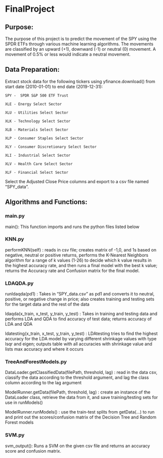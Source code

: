 # FinalProject
## Purpose: 

The purpose of this project is to predict the movement of the SPY using the SPDR ETFs through various machine learning algorithms. The movements are classified by an upward (+1), downward (-1) or neutral (0) movement. A movement of 0.5% or less would indicate a neutral movement. 

## Data Preparation:

Extract stock data for the following tickers using yfinance.download() from start date (2010-01-01) to end date (2019-12-31):

    SPY -  SPDR S&P 500 ETF Trust
   
    XLE - Energy Select Sector

    XLU - Utilities Select Sector

    XLK - Technology Select Sector

    XLB - Materials Select Sector

    XLP - Consumer Staples Select Sector
    
    XLY - Consumer Discretionary Select Sector

    XLI - Industrial Select Sector

    XLV - Health Care Select Sector

    XLF - Financial Select Sector

Select the Adjusted Close Price columns and export to a csv file named “SPY_data”.

## Algorithms and Functions:

### main.py 
main(): This function imports and runs the python files listed below

### KNN.py
performKNN(self) : reads in csv file; creates matrix of -1,0, and 1s based on negative, neutral or positive returns, performs the K-Nearest Neighbors algorithm for a range of k values  (1-26) to decide which k value results in the highest accuracy rate, and then runs a final model with the best k value; returns the Accuracy rate and Confusion matrix for the final model.

### LDAQDA.py
runldaqda(pd1) : Takes in “SPY_data.csv” as pd1 and converts it to neutral, positive, or negative change in price; also creates training and testing sets for the target data and the rest of the data

ldaqda(x_train, x_test, y_train, y_test) : Takes in training and testing data and performs LDA and QDA to find accuracy of test data; returns accuracy of LDA and QDA

ldatesting(x_train, x_test, y_train, y_test) : LDAtesting tries to find the highest accuracy for the LDA model by varying different shrinkage values with type lsqr and eigen; outputs table with all accuracies with shrinkage value and lists max accuracy and where it occurs

### TreeAndForestModels.py
DataLoader.getClassifiedData(filePath, threshold, lag) : read in the data csv, classify the data according to the threshold argument, and lag the class column according to the lag argument

ModelRunner.getData(filePath, threshold, lag) : create an instance of the DataLoader class, retrieve the data from it, and save training/testing sets for use in runModels()

ModelRunner.runModels() :  use the train-test splits from getData(...) to run and print out the scores/confusion matrix of the Decision Tree and Random Forest models

### SVM.py
svm_output(): Runs a SVM on the given csv file and returns an accuracy score and confusion matrix.

